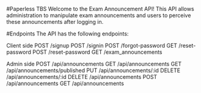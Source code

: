 #Paperless TBS
Welcome to the Exam Announcement API! This API allows administration to manipulate exam announcements and users to perceive these announcements after logging in.

#Endpoints
The API has the following endpoints:

Client side
  POST /signup
  POST /signin
  POST /forgot-password
  GET /reset-password
  POST /reset-password
  GET /exam_announcements

Admin side
  POST /api/announcements
  GET /api/announcements
  GET /api/announcements/published
  PUT /api/announcements/:id
  DELETE /api/announcements/:id
  DELETE /api/announcements
  POST /api/announcements
  GET /api/announcements
